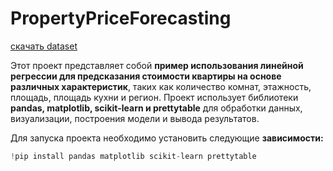 # PropertyPriceForecasting
[скачать dataset](https://www.kaggle.com/datasets/mrdaniilak/russia-real-estate-20182021)

Этот проект представляет собой **пример использования линейной регрессии для предсказания стоимости квартиры на основе различных характеристик**, таких как количество комнат, этажность, площадь, площадь кухни и регион. Проект использует библиотеки **pandas, matplotlib, scikit-learn и prettytable** для обработки данных, визуализации, построения модели и вывода результатов.

Для запуска проекта необходимо установить следующие **зависимости:**
```python
!pip install pandas matplotlib scikit-learn prettytable
```
